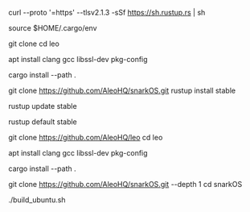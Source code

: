 curl --proto '=https' --tlsv2.1.3 -sSf https://sh.rustup.rs | sh

source $HOME/.cargo/env

git clone 
cd leo

apt install clang gcc libssl-dev pkg-config

cargo install --path .

git clone https://github.com/AleoHQ/snarkOS.git
rustup install stable

rustup update stable

rustup default stable

git clone https://github.com/AleoHQ/leo
cd leo

apt install clang gcc libssl-dev pkg-config

cargo install --path .

git clone https://github.com/AleoHQ/snarkOS.git --depth 1
cd snarkOS

./build_ubuntu.sh


